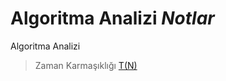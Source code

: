 # Algoritma Analizi  ***Notlar***
Algoritma Analizi

>Zaman Karmaşıklığı
[T(N)](https://youtube.com/playlist?list=PL2_aWCzGMAwI9HK8YPVBjElbLbI3ufctn&si=8AH0PBzQCBNjY0Fi)

